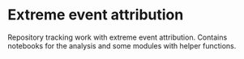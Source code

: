 # Extreme event attribution
Repository tracking work with extreme event attribution.
Contains notebooks for the analysis and some modules with helper functions.
